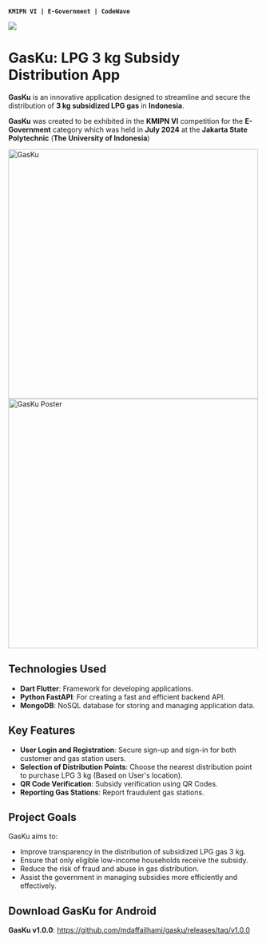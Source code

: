 **```KMIPN VI | E-Government | CodeWave```**

![](https://user-images.githubusercontent.com/73097560/115834477-dbab4500-a447-11eb-908a-139a6edaec5c.gif)

# GasKu: LPG 3 kg Subsidy Distribution App

**GasKu** is an innovative application designed to streamline and secure the distribution of **3 kg subsidized LPG gas** in **Indonesia**.

**GasKu** was created to be exhibited in the **KMIPN VI** competition for the **E-Government** category which was held in **July 2024** at the **Jakarta State Polytechnic** (**The University of Indonesia**)

<img alt="GasKu" width="500" src="https://github.com/user-attachments/assets/31469bbe-7457-457f-b573-1ab9b3908ed3">
<br>
<img alt="GasKu Poster" width="500" src="https://github.com/user-attachments/assets/bb8080bb-43ce-4b87-9e16-b9d7ff255faa">

## Technologies Used

- **Dart Flutter**: Framework for developing applications.
- **Python FastAPI**: For creating a fast and efficient backend API.
- **MongoDB**: NoSQL database for storing and managing application data.

## Key Features

- **User Login and Registration**: Secure sign-up and sign-in for both customer and gas station users.
- **Selection of Distribution Points**: Choose the nearest distribution point to purchase LPG 3 kg (Based on User's location).
- **QR Code Verification**: Subsidy verification using QR Codes.
- **Reporting Gas Stations**: Report fraudulent gas stations.

## Project Goals

GasKu aims to:
- Improve transparency in the distribution of subsidized LPG gas 3 kg.
- Ensure that only eligible low-income households receive the subsidy.
- Reduce the risk of fraud and abuse in gas distribution.
- Assist the government in managing subsidies more efficiently and effectively.

## Download GasKu for Android

**GasKu v1.0.0**: https://github.com/mdaffailhami/gasku/releases/tag/v1.0.0

